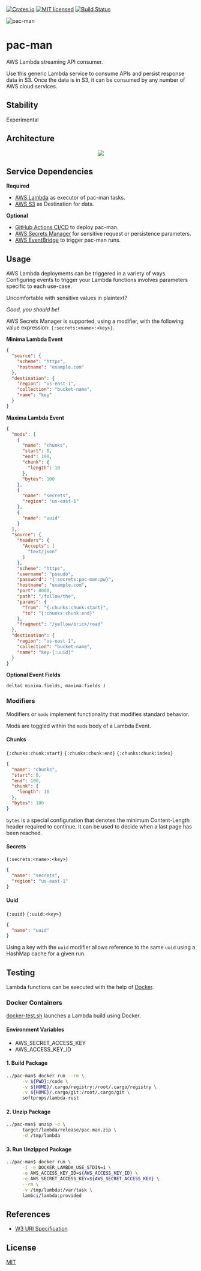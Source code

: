 [![Crates.io](https://img.shields.io/crates/v/pac-man.svg)](https://crates.io/crates/pac-man)
[![MIT licensed](https://img.shields.io/badge/license-MIT-blue.svg)](https://github.com/gregl83/pac-man/blob/master/LICENSE)
[![Build Status](https://github.com/gregl83/pac-man/workflows/CI/badge.svg?branch=main)](https://github.com/gregl83/pac-man/actions?query=workflow%3ACI+branch%3Amain)

![pac-man](assets/pac-man.png)

# pac-man

AWS Lambda streaming API consumer.

Use this generic Lambda service to consume APIs and persist response data in S3. Once the data is in S3, it can be consumed by any number of AWS cloud services.

## Stability

Experimental

## Architecture

<p align="center"><img src="/assets/pac-man-components.png" /></p>

## Service Dependencies

**Required**

- [AWS Lambda](https://aws.amazon.com/lambda/) as executor of pac-man tasks.
- [AWS S3](https://aws.amazon.com/s3/) as Destination for data.

**Optional**

- [GitHub Actions CI/CD](https://github.com/features/actions) to deploy pac-man.
- [AWS Secrets Manager](https://aws.amazon.com/secrets-managser/) for sensitive request or persistence parameters.
- [AWS EventBridge](https://aws.amazon.com/eventbridge/) to trigger pac-man runs.

## Usage

AWS Lambda deployments can be triggered in a variety of ways. Configuring events to trigger your Lambda functions involves parameters specific to each use-case.

Uncomfortable with sensitive values in plaintext?

*Good, you should be!*

AWS Secrets Manager is supported, using a modifier, with the following value expression: `{:secrets:<name>:<key>}`.

**Minima Lambda Event**

```json
{
  "source": {
    "scheme": "https",
    "hostname": "example.com"
  },
  "destination": {
    "region": "us-east-1",
    "collection": "bucket-name",
    "name": "key"
  }
}
```

**Maxima Lambda Event**

```json
{
  "mods": [
    {
      "name": "chunks",
      "start": 0,
      "end": 100,
      "chunk": {
        "length": 10      
      },
      "bytes": 100
    },
    {
      "name": "secrets",
      "region": "us-east-1"
    },
    {
      "name": "uuid"    
    }
  ],
  "source": {
    "headers": {
      "Accepts": [
        "text/json"
      ]
    },
    "scheme": "https",
    "username": "pseudo",
    "password": "{:secrets:pac-man:pw}",
    "hostname": "example.com",
    "port": 8080,
    "path": "/follow/the",
    "params": {
      "from": "{:chunks:chunk:start}",
      "to": "{:chunks:chunk:end}"    
    },
    "fragment": "/yellow/brick/road"
  },
  "destination": {
    "region": "us-east-1",
    "collection": "bucket-name",
    "name": "key-{:uuid}"
  }
}
```

**Optional Event Fields**

`delta( minima.fields, maxima.fields )`

### Modifiers

Modifiers or `mods` implement functionality that modifies standard behavior.

Mods are toggled within the `mods` body of a Lambda Event.

#### Chunks

`{:chunks:chunk:start}`
`{:chunks:chunk:end}`
`{:chunks:chunk:index}`
```json
{
  "name": "chunks",
  "start": 0,
  "end": 100,
  "chunk": {
    "length": 10      
  },
  "bytes": 100
}
```

`bytes` is a special configuration that denotes the minimum Content-Length header required to continue. It can be used to decide when a last page has been reached.

#### Secrets

`{:secrets:<name>:<key>}`
```json
{
  "name": "secrets",
  "region": "us-east-1"
}
```

#### Uuid

`{:uuid}`
`{:uuid:<key>}`
```json
{
  "name": "uuid"
}
```

Using a key with the `uuid` modifier allows reference to the same `uuid` using a HashMap cache for a given run.

## Testing

Lambda functions can be executed with the help of [Docker](https://github.com/awslabs/aws-lambda-rust-runtime#docker).

### Docker Containers

[docker-test.sh](/docker-test.sh) launches a Lambda build using Docker.

#### Environment Variables

- AWS_SECRET_ACCESS_KEY
- AWS_ACCESS_KEY_ID

#### 1. Build Package

```bash
../pac-man$ docker run --rm \
      -v ${PWD}:/code \
      -v ${HOME}/.cargo/registry:/root/.cargo/registry \
      -v ${HOME}/.cargo/git:/root/.cargo/git \
      softprops/lambda-rust
```

#### 2. Unzip Package

```bash
../pac-man$ unzip -o \
      target/lambda/release/pac-man.zip \
      -d /tmp/lambda
```

#### 3. Run Unzipped Package
```bash
../pac-man$ docker run \
      -i -e DOCKER_LAMBDA_USE_STDIN=1 \
      -e AWS_ACCESS_KEY_ID=${AWS_ACCESS_KEY_ID} \
      -e AWS_SECRET_ACCESS_KEY=${AWS_SECRET_ACCESS_KEY} \
      --rm \
      -v /tmp/lambda:/var/task \
      lambci/lambda:provided
```

## References

- [W3 URI Specification](https://www.w3.org/Addressing/URL/uri-spec.html)

## License

[MIT](LICENSE)
